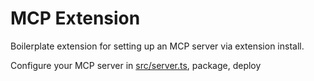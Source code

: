 # MCP Extension

Boilerplate extension for setting up an MCP server via extension install.

Configure your MCP server in [src/server.ts](src/server.ts), package, deploy
